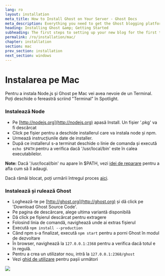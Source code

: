 ```yaml
---
lang: ro
layout: installation
meta_title: How to Install Ghost on Your Server - Ghost Docs
meta_description: Everything you need to get the Ghost blogging platform up and running on your local or remote environement.
heading: Installing Ghost &amp; Getting Started
subheading: The first steps to setting up your new blog for the first time.
permalink: /ro/installation/mac/
chapter: installation
section: mac
prev_section: installation
next_section: windows
---
```



# Instalarea pe Mac <a id="install-mac"></a>

Pentru a instala Node.js și Ghost pe Mac vei avea nevoie de un Terminal. Poți deschide o fereastră scriind "Terminal" în Spotlight.

### Instalează Node

*   Pe [http://nodejs.org](http://nodejs.org) apasă Install. Un fișier '.pkg' va fi descărcat
*   Click pe fișier pentru a deschide installerul care va instala node și npm.
*   Urmează instrucțiunile date de installer.
*   După ce installerul s-a terminat deschide o linie de comanda și execută `echo $PATH` pentru a verifica dacă '/usr/local/bin' este în calea executabilelor.

<p class="note"><strong>Note:</strong> Dacă '/usr/local/bin' nu apare în $PATH, vezi <a href="{% if page.lang %}/{{ page.lang }}{% endif %}/installation/troubleshooting#export-path">idei de reparare</a> pentru a afla cum să îl adaugi.</p>

Dacă rămâi blocat, poți urmării întregul proces [aici](https://s3-eu-west-1.amazonaws.com/ghost-website-cdn/install-node-mac.gif "Install Node on Mac").

### Instalează și rulează Ghost

*   Loghează-te pe [http://ghost.org](http://ghost.org) și dă click pe 'Download Ghost Source Code'.
*   Pe pagina de descărcare, alege ultima variantă disponibilă
*   Dă click pe fișierul descărcat pentru extragere
*   Folosind linia de comandă, navighează unde ai extras fișierul
*   Execută `npm install --production`
*   Când npm s-a finalizat, execută `npm start` pentru a porni Ghost în modul de dezvoltare
*   În browser, navighează la <code class="path">127.0.0.1:2368</code> pentru a verifica dacă totul e în regulă.
*   Pentru a crea un utilizator nou, intră la <code class="path">127.0.0.1:2368/ghost</code>
*   Vezi [ghid de utilizare](/usage) pentru pașii următori

![](https://s3-eu-west-1.amazonaws.com/ghost-website-cdn/install-ghost-mac.gif)

